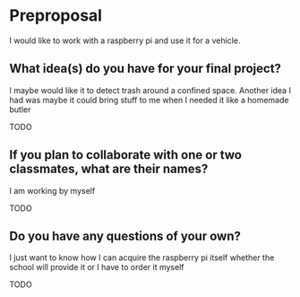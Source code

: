 # Preproposal
I would like to work with a raspberry pi and use it for a vehicle.
## What idea(s) do you have for your final project?
I maybe would like it to detect trash around a confined space.
Another idea I had was maybe it could bring stuff to me when I needed it like a homemade butler 

TODO

## If you plan to collaborate with one or two classmates, what are their names?
I am working by myself 

TODO

## Do you have any questions of your own?
I just want to know how I can acquire the raspberry pi itself whether the school will provide it or I have to order it myself 

TODO
